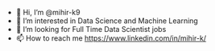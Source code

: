 - 👋 Hi, I’m @mihir-k9
- 👀 I’m interested in Data Science and Machine Learning
- 🌱 I’m looking for Full Time Data Scientist jobs
- 📫 How to reach me https://www.linkedin.com/in/mihir-k/

<!---
mihir-k9/mihir-k9 is a ✨ special ✨ repository because its `README.md` (this file) appears on your GitHub profile.
You can click the Preview link to take a look at your changes.
--->
